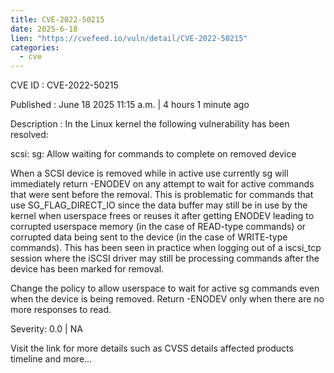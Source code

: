 ```yaml
---
title: CVE-2022-50215
date: 2025-6-18
lien: "https://cvefeed.io/vuln/detail/CVE-2022-50215"
categories:
  - cve
---
```


CVE ID : CVE-2022-50215

Published :  June 18
2025
11:15 a.m. | 4 hours
1 minute ago

Description : In the Linux kernel
the following vulnerability has been resolved:

scsi: sg: Allow waiting for commands to complete on removed device

When a SCSI device is removed while in active use
currently sg will
immediately return -ENODEV on any attempt to wait for active commands that
were sent before the removal.  This is problematic for commands that use
SG_FLAG_DIRECT_IO since the data buffer may still be in use by the kernel
when userspace frees or reuses it after getting ENODEV
leading to
corrupted userspace memory (in the case of READ-type commands) or corrupted
data being sent to the device (in the case of WRITE-type commands).  This
has been seen in practice when logging out of a iscsi_tcp session
where
the iSCSI driver may still be processing commands after the device has been
marked for removal.

Change the policy to allow userspace to wait for active sg commands even
when the device is being removed.  Return -ENODEV only when there are no
more responses to read.

Severity: 0.0 | NA

Visit the link for more details
such as CVSS details
affected products
timeline
and more...

